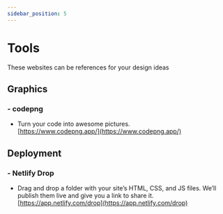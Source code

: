 ```yaml
---
sidebar_position: 5
---
```


# Tools

These websites can be references for your design ideas 

## Graphics
### - codepng
- Turn your code into awesome pictures.      
[https://www.codepng.app/](https://www.codepng.app/)

## Deployment
### - Netlify Drop
- Drag and drop a folder with your site’s HTML, CSS, and JS files. We’ll publish them live and give you a link to share it.       
[https://app.netlify.com/drop](https://app.netlify.com/drop)
